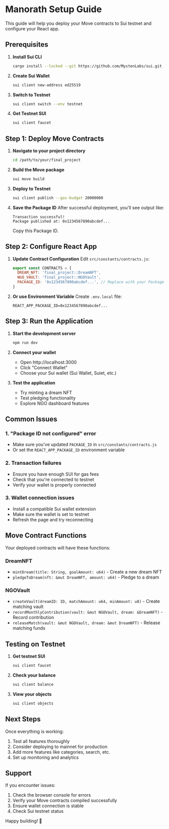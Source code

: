 # Manorath Setup Guide

This guide will help you deploy your Move contracts to Sui testnet and configure your React app.

## Prerequisites

1. **Install Sui CLI**
   ```bash
   cargo install --locked --git https://github.com/MystenLabs/sui.git --branch testnet sui
   ```

2. **Create Sui Wallet**
   ```bash
   sui client new-address ed25519
   ```

3. **Switch to Testnet**
   ```bash
   sui client switch --env testnet
   ```

4. **Get Testnet SUI**
   ```bash
   sui client faucet
   ```

## Step 1: Deploy Move Contracts

1. **Navigate to your project directory**
   ```bash
   cd /path/to/your/final_project
   ```

2. **Build the Move package**
   ```bash
   sui move build
   ```

3. **Deploy to Testnet**
   ```bash
   sui client publish --gas-budget 20000000
   ```

4. **Save the Package ID**
   After successful deployment, you'll see output like:
   ```
   Transaction successful!
   Package published at: 0x1234567890abcdef...
   ```
   Copy this Package ID.

## Step 2: Configure React App

1. **Update Contract Configuration**
   Edit `src/constants/contracts.js`:
   ```javascript
   export const CONTRACTS = {
     DREAM_NFT: 'final_project::DreamNFT',
     NGO_VAULT: 'final_project::NGOVault',
     PACKAGE_ID: '0x1234567890abcdef...', // Replace with your Package ID
   }
   ```

2. **Or use Environment Variable**
   Create `.env.local` file:
   ```
   REACT_APP_PACKAGE_ID=0x1234567890abcdef...
   ```

## Step 3: Run the Application

1. **Start the development server**
   ```bash
   npm run dev
   ```

2. **Connect your wallet**
   - Open http://localhost:3000
   - Click "Connect Wallet"
   - Choose your Sui wallet (Sui Wallet, Suiet, etc.)

3. **Test the application**
   - Try minting a dream NFT
   - Test pledging functionality
   - Explore NGO dashboard features

## Common Issues

### 1. "Package ID not configured" error
- Make sure you've updated `PACKAGE_ID` in `src/constants/contracts.js`
- Or set the `REACT_APP_PACKAGE_ID` environment variable

### 2. Transaction failures
- Ensure you have enough SUI for gas fees
- Check that you're connected to testnet
- Verify your wallet is properly connected

### 3. Wallet connection issues
- Install a compatible Sui wallet extension
- Make sure the wallet is set to testnet
- Refresh the page and try reconnecting

## Move Contract Functions

Your deployed contracts will have these functions:

### DreamNFT
- `mintDream(title: String, goalAmount: u64)` - Create a new dream NFT
- `pledgeToDream(nft: &mut DreamNFT, amount: u64)` - Pledge to a dream

### NGOVault  
- `createVault(dreamID: ID, matchAmount: u64, minAmount: u8)` - Create matching vault
- `recordMonthlyContribution(vault: &mut NGOVault, dream: &DreamNFT)` - Record contribution
- `releaseMatch(vault: &mut NGOVault, dream: &mut DreamNFT)` - Release matching funds

## Testing on Testnet

1. **Get testnet SUI**
   ```bash
   sui client faucet
   ```

2. **Check your balance**
   ```bash
   sui client balance
   ```

3. **View your objects**
   ```bash
   sui client objects
   ```

## Next Steps

Once everything is working:
1. Test all features thoroughly
2. Consider deploying to mainnet for production
3. Add more features like categories, search, etc.
4. Set up monitoring and analytics

## Support

If you encounter issues:
1. Check the browser console for errors
2. Verify your Move contracts compiled successfully
3. Ensure wallet connection is stable
4. Check Sui testnet status

Happy building! 🚀 